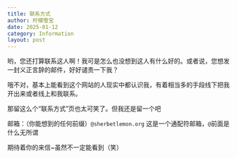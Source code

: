 ```yaml
---
title: 联系方式
author: 柠檬雪宝
date: 2025-01-12
category: Information
layout: post
---
```


哟，您还打算联系这人啊！我可是怎么也没想到这人有什么好的。或者说，您想发一封义正言辞的邮件，好好谴责一下我？

哦不对，基本上能看到这个网站的人现实中都认识我，有着相当多的手段线下把我开出来或者线上和我联系。

那留这么个“联系方式”页也太可笑了。但我还是留一个吧

邮箱：（你能想到的任何前缀）`@sherbetlemon.org`    这是一个通配符邮箱，`@`前面是什么无所谓

期待着你的来信~虽然不一定能看到（笑）